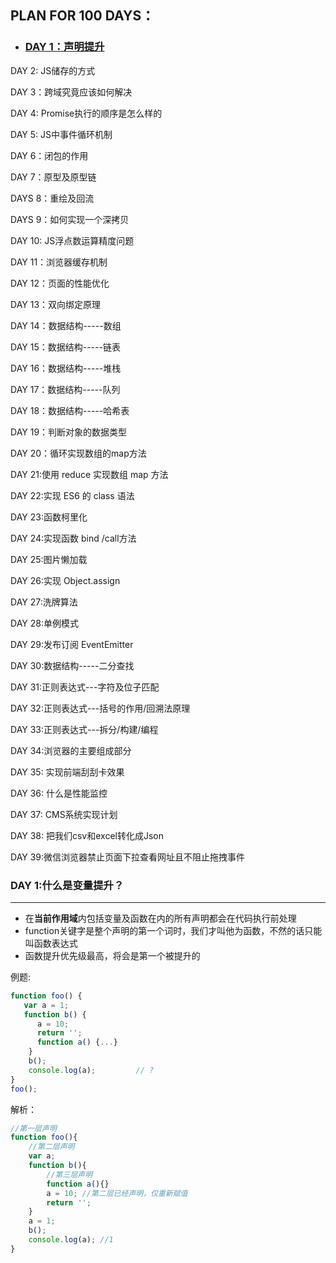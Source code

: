 ## PLAN FOR 100 DAYS：

+ ### <a href="#1">DAY 1：声明提升</a>

DAY 2: JS储存的方式

DAY 3：跨域究竟应该如何解决

DAY 4: Promise执行的顺序是怎么样的

DAY 5: JS中事件循环机制

DAY 6：闭包的作用

DAY 7：原型及原型链

DAYS 8：重绘及回流

DAYS 9：如何实现一个深拷贝

DAY 10: JS浮点数运算精度问题

DAY 11：浏览器缓存机制

DAY 12：页面的性能优化

DAY 13：双向绑定原理

DAY 14：数据结构-----数组

DAY 15：数据结构-----链表

DAY 16：数据结构-----堆栈

DAY 17：数据结构-----队列

DAY 18：数据结构-----哈希表

DAY 19：判断对象的数据类型

DAY 20：循环实现数组的map方法

DAY 21:使用 reduce 实现数组 map 方法

DAY 22:实现 ES6 的 class 语法

DAY 23:函数柯里化

DAY 24:实现函数 bind /call方法

DAY 25:图片懒加载

DAY 26:实现 Object.assign

DAY 27:洗牌算法

DAY 28:单例模式

DAY 29:发布订阅 EventEmitter

DAY 30:数据结构-----二分查找

DAY 31:正则表达式---字符及位子匹配

DAY 32:正则表达式---括号的作用/回溯法原理

DAY 33:正则表达式---拆分/构建/编程

DAY 34:浏览器的主要组成部分

DAY 35: 实现前端刮刮卡效果

DAY 36: 什么是性能监控

DAY 37: CMS系统实现计划

DAY 38: 把我们csv和excel转化成Json

DAY 39:微信浏览器禁止页面下拉查看网址且不阻止拖拽事件



### <span id = '1'>DAY 1:什么是变量提升？</span>

----

+ 在**当前作用域**内包括变量及函数在内的所有声明都会在代码执行前处理
+ function关键字是整个声明的第一个词时，我们才叫他为函数，不然的话只能叫函数表达式
+ 函数提升优先级最高，将会是第一个被提升的

例题:

```javascript
function foo() {
   var a = 1;        
   function b() {   
      a = 10;
      return '';
      function a() {...}
    }
    b();
    console.log(a);         // ?
}
foo();
```

解析：

```javascript
//第一层声明
function foo(){
    //第二层声明
    var a;
    function b(){
        //第三层声明
        function a(){}
        a = 10; //第二层已经声明，仅重新赋值
        return '';
    }
    a = 1;
    b();
    console.log(a); //1
}
```




